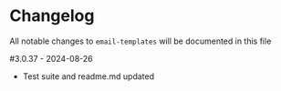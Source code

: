 # Changelog

All notable changes to `email-templates` will be documented in this file


#3.0.37 - 2024-08-26
 - Test suite and readme.md updated

